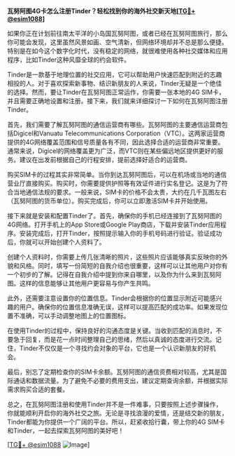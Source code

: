 **瓦努阿图4G卡怎么注册Tinder？轻松找到你的海外社交新天地[[TG💪+ @esim1088](https://t.me/s/esim1088)]**

如果你正在计划前往南太平洋的小岛国瓦努阿图，或者已经在瓦努阿图旅行，那么你可能会发现，这里虽然风景如画、空气清新，但网络环境却并不总是那么便捷。特别是在如今这个数字化时代，没有稳定的网络，就很难使用各种社交媒体和应用程序，比如Tinder这种风靡全球的约会软件。

Tinder是一款基于地理位置的社交应用，它可以帮助用户快速匹配到附近的志趣相投的人。对于喜欢探索新事物、结识新朋友的人来说，Tinder无疑是一个绝佳的选择。然而，要让Tinder在瓦努阿图正常运作，你需要一张本地的4G SIM卡，并且需要正确地设置和注册。接下来，我们就来详细探讨一下如何在瓦努阿图注册Tinder。

首先，我们需要了解瓦努阿图的通信运营商有哪些。瓦努阿图的主要通信运营商包括Digicel和Vanuatu Telecommunications Corporation（VTC）。这两家运营商提供的4G网络覆盖范围和信号质量各有不同，因此选择合适的运营商非常重要。通常来说，Digicel的网络覆盖更为广泛，而VTC则在某些偏远地区提供更好的服务。建议在出发前根据自己的行程安排，提前选择好适合的运营商。

购买SIM卡的过程其实非常简单。当你到达瓦努阿图后，可以在机场或当地的通信营业厅直接购买。购买时，你需要提供护照等有效证件进行实名登记。这是为了符合当地通信法规的要求。一般来说，SIM卡的价格不会太贵，大约在几千瓦图左右（瓦努阿图的货币单位）。购买完成后，你可以立即激活SIM卡并开始使用。

接下来就是安装和配置Tinder了。首先，确保你的手机已经连接到了瓦努阿图的4G网络。打开手机上的App Store或Google Play商店，下载并安装Tinder应用程序。安装完成后，打开Tinder，按照提示输入你的手机号码进行验证。验证成功后，你就可以开始创建个人资料了。

创建个人资料时，你需要上传几张清晰的照片，这些照片应该能够真实反映你的外貌和风格。同时，填写一份简短的自我介绍也很重要，这样可以让其他用户对你有一个初步的了解。记得在自我介绍中提到你来自哪里，以及你为什么来到瓦努阿图。这样的信息能够让其他用户更容易与你产生共鸣。

此外，还需要注意设置你的位置信息。Tinder会根据你的位置显示附近可能感兴趣的用户。确保你的位置信息准确无误，这样可以提高匹配的成功率。如果发现位置不准确，可以手动调整地图上的位置图标。

在使用Tinder的过程中，保持良好的沟通态度是关键。当收到匹配的消息时，不要急于回复，而是花一点时间整理自己的思绪，然后以真诚的态度进行交流。记住，Tinder不仅仅是一个寻找约会对象的平台，它也是一个认识新朋友的好机会。

最后，别忘了定期检查你的SIM卡余额。瓦努阿图的通信资费相对较高，尤其是国际通话和数据流量。为了避免不必要的费用支出，建议定期查询余额，并根据实际需求购买合适的套餐。

总之，在瓦努阿图注册和使用Tinder并不是一件难事，只要按照上述步骤操作，你就能顺利开启你的海外社交之旅。无论是寻找浪漫的爱情，还是结交新的朋友，Tinder都能为你提供一个广阔的平台。所以，赶紧收拾行囊，带上你的4G SIM卡和Tinder，一起去探索瓦努阿图的美好吧！

[[TG💪+ @esim1088](https://t.me/s/esim1088) ![Image](https://i.postimg.cc/4NQfJmqS/Snipaste-2025-05-13-00-14-12.png)]